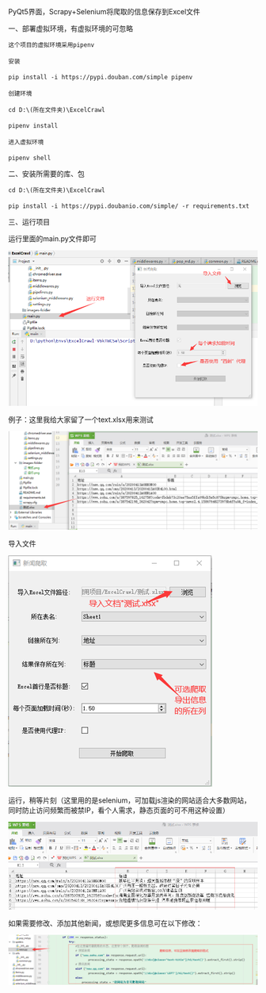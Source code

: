 PyQt5界面，Scrapy+Selenium将爬取的信息保存到Excel文件

一、部署虚拟环境，有虚拟环境的可忽略

    这个项目的虚拟环境采用pipenv
    
    安装
    
    pip install -i https://pypi.douban.com/simple pipenv
    
    创建环境
    
    cd D:\(所在文件夹)\ExcelCrawl
    
    pipenv install
    
    进入虚拟环境
    
    pipenv shell


二、安装所需要的库、包

    cd D:\(所在文件夹)\ExcelCrawl
    
    pip install -i https://pypi.doubanio.com/simple/ -r requirements.txt




三、运行项目

   运行里面的main.py文件即可

![image](https://github.com/NearHuiwen/ExcelCrawl/blob/%E8%AF%B4%E6%98%8E%E6%B7%BB%E5%8A%A0/images-folder/yunxing.png)



例子：这里我给大家留了一个text.xlsx用来测试

![image](https://github.com/NearHuiwen/ExcelCrawl/blob/%E8%AF%B4%E6%98%8E%E6%B7%BB%E5%8A%A0/images-folder/lizi1.png)



导入文件

![image](https://github.com/NearHuiwen/ExcelCrawl/blob/%E8%AF%B4%E6%98%8E%E6%B7%BB%E5%8A%A0/images-folder/lizi2.png)



运行，稍等片刻（这里用的是selenium，可加载js渲染的网站适合大多数网站，同时防止访问频繁而被禁IP，看个人需求，静态页面的可不用这种设置）

![image](https://github.com/NearHuiwen/ExcelCrawl/blob/%E8%AF%B4%E6%98%8E%E6%B7%BB%E5%8A%A0/images-folder/lizi3.png)



如果需要修改、添加其他新闻，或想爬更多信息可在以下修改：

![image](https://github.com/NearHuiwen/ExcelCrawl/blob/%E8%AF%B4%E6%98%8E%E6%B7%BB%E5%8A%A0/images-folder/geshi.png)



